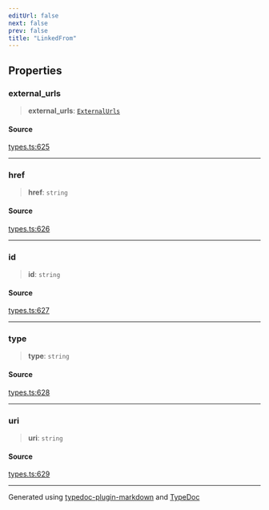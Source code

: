 ```yaml
---
editUrl: false
next: false
prev: false
title: "LinkedFrom"
---
```


## Properties

### external\_urls

> **external\_urls**: [`ExternalUrls`](/api/interfaces/externalurls/)

#### Source

[types.ts:625](https://github.com/fostertheweb/spotify-web-sdk/blob/8d95f4b/src/types.ts#L625)

***

### href

> **href**: `string`

#### Source

[types.ts:626](https://github.com/fostertheweb/spotify-web-sdk/blob/8d95f4b/src/types.ts#L626)

***

### id

> **id**: `string`

#### Source

[types.ts:627](https://github.com/fostertheweb/spotify-web-sdk/blob/8d95f4b/src/types.ts#L627)

***

### type

> **type**: `string`

#### Source

[types.ts:628](https://github.com/fostertheweb/spotify-web-sdk/blob/8d95f4b/src/types.ts#L628)

***

### uri

> **uri**: `string`

#### Source

[types.ts:629](https://github.com/fostertheweb/spotify-web-sdk/blob/8d95f4b/src/types.ts#L629)

***

Generated using [typedoc-plugin-markdown](https://www.npmjs.com/package/typedoc-plugin-markdown) and [TypeDoc](https://typedoc.org/)

